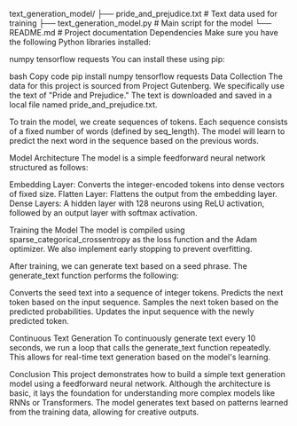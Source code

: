 text_generation_model/
├── pride_and_prejudice.txt   # Text data used for training
├── text_generation_model.py   # Main script for the model
└── README.md                  # Project documentation
Dependencies
Make sure you have the following Python libraries installed:

numpy
tensorflow
requests
You can install these using pip:

bash
Copy code
pip install numpy tensorflow requests
Data Collection
The data for this project is sourced from Project Gutenberg. We specifically use the text of "Pride and Prejudice." The text is downloaded and saved in a local file named pride_and_prejudice.txt.


To train the model, we create sequences of tokens. Each sequence consists of a fixed number of words (defined by seq_length). The model will learn to predict the next word in the sequence based on the previous words.


Model Architecture
The model is a simple feedforward neural network structured as follows:

Embedding Layer: Converts the integer-encoded tokens into dense vectors of fixed size.
Flatten Layer: Flattens the output from the embedding layer.
Dense Layers: A hidden layer with 128 neurons using ReLU activation, followed by an output layer with softmax activation.

Training the Model
The model is compiled using sparse_categorical_crossentropy as the loss function and the Adam optimizer. We also implement early stopping to prevent overfitting.


After training, we can generate text based on a seed phrase. The generate_text function performs the following:

Converts the seed text into a sequence of integer tokens.
Predicts the next token based on the input sequence.
Samples the next token based on the predicted probabilities.
Updates the input sequence with the newly predicted token.

Continuous Text Generation
To continuously generate text every 10 seconds, we run a loop that calls the generate_text function repeatedly. This allows for real-time text generation based on the model's learning.

Conclusion
This project demonstrates how to build a simple text generation model using a feedforward neural network. Although the architecture is basic, it lays the foundation for understanding more complex models like RNNs or Transformers. The model generates text based on patterns learned from the training data, allowing for creative outputs.
